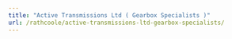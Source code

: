 ```yaml
---
title: "Active Transmissions Ltd ( Gearbox Specialists )"
url: /rathcoole/active-transmissions-ltd-gearbox-specialists/
---
```


